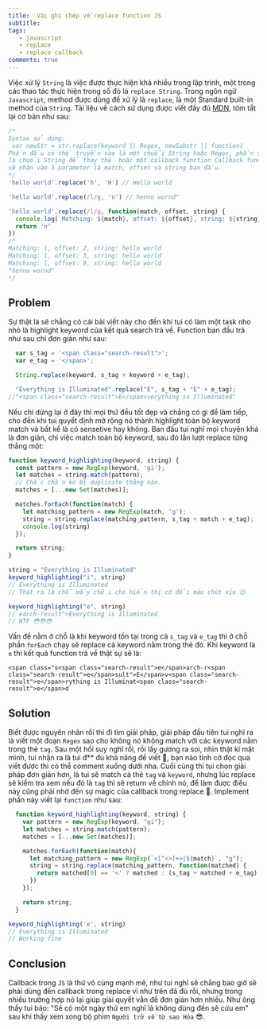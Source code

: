 ```yaml
---
title:  Vài ghi chép về replace function JS
subtitle:
tags:
   - javascript
   - replace
   - replace callback
comments: true
---
```


Việc xử lý `String` là việc được thực hiện khá nhiều trong lập trình, một trong các thao tác thực hiện trong số đó là `replace String`. Trong ngôn ngữ `Javascript`,
method được dùng để xử lý là `replace`, là một Standard built-in method của `String`. Tài liệu về cách sử dụng được viết đầy đủ [MDN](https://developer.mozilla.org/en-US/docs/Web/JavaScript/Reference/Global_Objects/String/replace), tóm tắt lại cơ bản như sau:

```javascript
/*
Syntax sử dụng:
 var newStr = str.replace(keyword || Regex, newSubstr || function)
Phần đầu có thể truyền vào là một chuỗi String hoặc Regex, phần sau sẽ
là chuỗi String để thay thế hoặc một callback function Callback functions
sẽ nhận vào 3 parameter là match, offset và string ban đầu.
*/
'hello world'.replace('h', 'H') // Hello world

'hello world'.replace(/l/g, 'n') // henno wornd"

'hello world'.replace(/l/g, function(match, offset, string) {
  console.log(`Matching: ${match}, offset: ${offset}, string: ${string}`)
  return 'n'
})
/*
Matching: l, offset: 2, string: hello world
Matching: l, offset: 3, string: hello world
Matching: l, offset: 9, string: hello world
"henno wornd"
*/
```
## Problem

Sự thật là sẽ chẳng có cái bài viết này cho đến khi tui có làm một task nho nhỏ là highlight keyword của kết quả search trả về.
Function ban đầu trả như sau chỉ đơn giản như sau:

```javascript
  var s_tag = '<span class="search-result">';
  var e_tag = '</span>';

  String.replace(keyword, s_tag + keyword + e_tag);

  "Everything is Illuminated".replace("E", s_tag + "E" + e_tag);
//"<span class="search-result">E</span>verything is Illuminated"
```

Nếu chỉ dừng lại ở đây thì mọi thứ đều tốt đẹp và chẳng có gì để làm tiếp, cho đến khi tui quyết định mở rộng nó thành highlight toàn bộ keyword match và bất kể là có sensetive hay không.
Ban đầu tui nghĩ mọi chuyện khá là đơn giản, chỉ việc match toàn bộ keyword, sau đó lần lượt replace từng thằng một:

```javascript
function keyword_highlighting(keyword, string) {
  const pattern = new RegExp(keyword, 'gi');
  let matches = string.match(pattern);
  // Chắc chắn ko bị duplicate thằng nào.
  matches = [...new Set(matches)];

  matches.forEach(function(match) {
    let matching_pattern = new RegExp(match, 'g');
    string = string.replace(matching_pattern, s_tag + match + e_tag);
    console.log(string)
  });

  return string;
}

string = "Everything is Illuminated"
keyword_highlighting("i", string)
// Everything is Illuminated
// Thật ra là chỗ mấy chữ i cho hiển thị có đổi màu chút xíu 😌

keyword_highlighting("e", string)
// earch-result">Everything is Illuminated
// WTF 😳😳😳
```

Vấn đề nằm ở chỗ là khi keyword tồn tại trong cả `s_tag` và `e_tag` thì ở chỗ phần `forEach` chạy sẽ replace cả keyword nằm trong thẻ đó.
Khi keyword là `e` thì kết quả function trả về thật sự sẽ là:

`<span class="s<span class="search-result">e</span>arch-r<span class="search-result">e</span>sult">E</span>v<span class="search-result">e</span>rything is Illuminat<span class="search-result">e</span>d`


## Solution

Biết được nguyên nhân rồi thì đi tìm giải pháp, giải pháp đầu tiên tui nghĩ ra là viết một đoạn `Regex` sao cho không nó không match với các keyword nằm trong thẻ `tag`.
Sau một hồi suy nghĩ rồi, rồi lấy gương ra soi, nhìn thật kĩ mặt mình, tui nhận ra là tui đ** đủ khả năng để viết 🙁, bạn nào tình cờ đọc qua viết được thì có thể comment xuống dưới nha.
Cuối cùng thì tui chọn giải pháp đơn giản hơn, là tui sẽ match cả thẻ `tag` và `keyword`, nhưng lúc replace sẽ kiểm tra xem nếu đó là `tag` thì sẽ return về chính nó, để làm được điều này cũng
phải nhờ đến sự magic của callback trong replace 🤗. Implement phần này viết lại `function` như sau:

```javascript
  function keyword_highlighting(keyword, string) {
    var pattern = new RegExp(keyword, "gi");
    let matches = string.match(pattern);
    matches = [...new Set(matches)];

    matches.forEach(function(match){
      let matching_pattern = new RegExp(`<[^<>]+>|${match}`, "g");
      string = string.replace(matching_pattern, function(matched) {
        return matched[0] == '<' ? matched : (s_tag + matched + e_tag)
      })
    });

    return string;
  }

keyword_highlighting('e', string)
// Everything is Illuminated
// Working fine
```
## Conclusion

Callback trong `JS` là thứ vô cùng mạnh mẽ, như tui nghĩ sẽ chẳng bao giờ sẽ phải dùng đến callback trong replace vì như trên đã đủ rồi, nhưng trong nhiều trường hợp nó lại giúp
giải quyết vẫn đề đơn giản hơn nhiều. Như ông thầy tui bảo: "Sẽ có một ngày thứ em nghĩ là không dùng đến sẽ cứu em" sau khi thầy xem xong bộ phim `Người trở về từ sao Hỏa` 😎.

